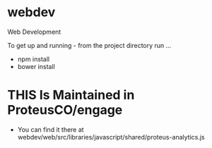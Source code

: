 # webdev

Web Development

To get up and running - from the project directory run ...

- npm install
- bower install

# THIS Is Maintained in ProteusCO/engage 
- You can find it there at webdev/web/src/libraries/javascript/shared/proteus-analytics.js
